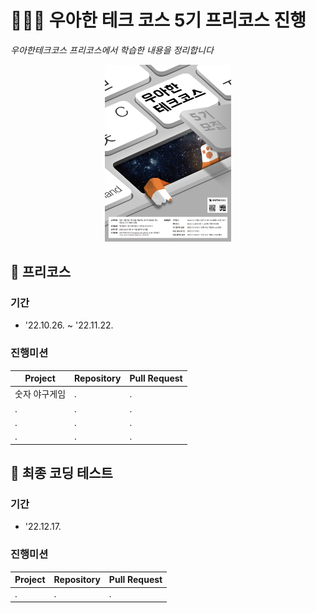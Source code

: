 # 👨🏻‍💻 우아한 테크 코스 5기 프리코스 진행

_우아한테크코스 프리코스에서 학습한 내용을 정리합니다_

<p align="center">
    <img src="./1.png" alt="우아한테크코스 포스터" width="40%" />
</p>

## 📝 프리코스

### 기간

- '22.10.26. ~ '22.11.22.

### 진행미션

|Project|Repository|Pull Request|
|------|---|---|
|숫자 야구게임|.|.|
|.|.|.|
|.|.|.|
|.|.|.|

## 📝 최종 코딩 테스트

### 기간

- '22.12.17.

### 진행미션

|Project|Repository|Pull Request|
|------|---|---|
|.|.|.|

